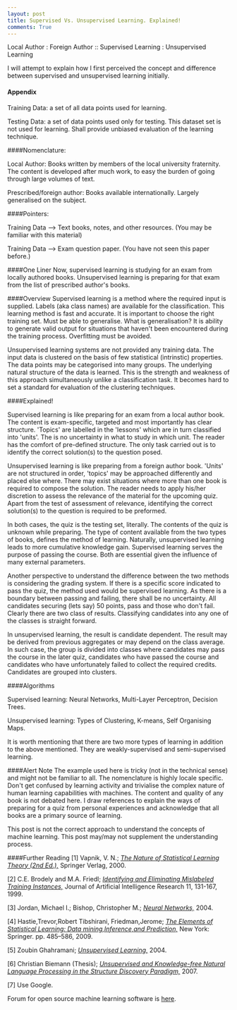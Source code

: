 ```yaml
---
layout: post
title: Supervised Vs. Unsupervised Learning. Explained!
comments: True
---
```


Local Author : Foreign Author :: Supervised Learning : Unsupervised Learning 

I will attempt to explain how I first perceived the concept and difference between supervised and unsupervised learning initially. 

<h4>Appendix</h4>

Training Data: a set of all data points used for learning.

Testing Data: a set of data points used only for testing. This dataset set is not used for learning. Shall provide unbiased evaluation of the learning technique.

####Nomenclature:

Local Author: Books written by members of the local university fraternity. The content is developed after much work, to easy the burden of going through large volumes of text.

Prescribed/foreign author: Books available internationally. Largely generalised on the subject.

####Pointers:

Training Data --> Text books, notes, and other resources. (You may be familiar with this material)

Training Data --> Exam question paper. (You have not seen this paper before.)

####One Liner
Now, supervised learning is studying for an exam from locally authored books. Unsupervised learning is preparing for that exam from the list of prescribed author's books.

####Overview
 Supervised learning is a method where the required input is supplied. Labels (aka class names) are available for the classification. This learning method is fast and accurate. It is important to choose the right training set. Must be able to generalise. What is generalisation? It is ability to generate valid output for situations that haven't been encountered during the training process. Overfitting must be avoided.

Unsupervised learning systems are not provided any training data. The input data is clustered on the basis of few statistical (intrinstic) properties. The data points may be categorised into many groups. The underlying natural structure of the data is learned. This is the strength and weakness of this approach simultaneously unlike a classification task. It becomes hard to set a standard for evaluation of the clustering techniques. 

####Explained!

Supervised learning is like preparing for an exam from a local author book. The content is exam-specific, targeted and most importantly has clear structure. 'Topics' are labelled in the 'lessons' which are in turn classified into 'units'. The is no uncertainty in what to study in which unit. The reader has the comfort of pre-defined structure. The only task carried out is to identify the correct solution(s) to the question posed. 

Unsupervised learning is like preparing from a foreign author book. 'Units' are not structured in order, 'topics' may be approached differently and placed else where. There may exist situations where more than one book is required to compose the solution. The reader needs to apply his/her discretion to assess the relevance of the material for the upcoming quiz. Apart from the test of assessment of relevance, identifying the correct solution(s) to the question is required to be preformed.

In both cases, the quiz is the testing set, literally. The contents of the quiz is unknown while preparing. The type of content available from the two types of books, defines the method of learning. Naturally, unsupervised learning leads to more cumulative knowledge gain. Supervised learning serves the purpose of passing the course. Both are essential given the influence of many external parameters. 

Another perspective to understand the difference between the two methods is considering the grading system. If there is a specific score indicated to pass the quiz, the method used would be supervised learning. As there is a boundary between passing and failing, there shall be no uncertainty. All candidates securing (lets say) 50 points, pass and those who don't fail. Clearly there are two class of results. Classifying candidates into any one of the classes is straight forward.

In unsupervised learning, the result is candidate dependent. The result may be derived from previous aggregates or may depend on the class average. In such case, the group is divided into classes where candidates may pass the course in the later quiz, candidates who have passed the course and candidates who have unfortunately failed to collect the required credits. Candidates are grouped into clusters.

####Algorithms

Supervised learning: Neural Networks, Multi-Layer Perceptron, Decision Trees.

Unsupervised learning: Types of Clustering, K-means, Self Organising Maps.

It is worth mentioning that there are two more types of learning in addition to the above mentioned. They are weakly-supervised and semi-supervised learning.

####Alert Note
The example used here is tricky (not in the technical sense) and might not be familiar to all. The nomenclature is highly locale specific. Don't get confused by learning activity and trivialise the complex nature of human learning capabilities with machines. The content and quality of any book is not debated here. I draw references to explain the ways of preparing for a quiz from personal experiences and acknowledge that all books are a primary source of learning. 

This post is not the correct approach to understand the concepts of machine learning. This post may/may not supplement the understanding process. 

####Further Reading
[1] Vapnik, V. N.; [_The Nature of Statistical Learning Theory (2nd Ed.),_](http://www.springer.com/statistics/physical+%26+information+science/book/978-0-387-98780-4) Springer Verlag, 2000.

[2] C.E. Brodely and M.A. Friedl; [_Identifying and Eliminating Mislabeled Training Instances,_](http://jair.org/media/606/live-606-1803-jair.pdf) Journal of Artificial Intelligence Research 11, 131-167, 1999. 

[3] Jordan, Michael I.; Bishop, Christopher M.; [_Neural Networks,_](http://dspace.mit.edu/handle/1721.1/7186) 2004. 

[4] Hastie,Trevor,Robert Tibshirani, Friedman,Jerome; [_The Elements of Statistical Learning: Data mining,Inference,and Prediction,_](http://statweb.stanford.edu/~tibs/ElemStatLearn/) New York: Springer. pp. 485–586, 2009.

[5] Zoubin Ghahramani; [_Unsupervised Learning,_](http://mlg.eng.cam.ac.uk/zoubin/papers/ul.pdf) 2004.

[6] Christian Biemann (Thesis); [_Unsupervised and Knowledge-free Natural Language Processing in the Structure Discovery Paradigm,_](http://wortschatz.uni-leipzig.de/~cbiemann/pub/2007/Biemann07diss_Structure-Discovery-final.pdf) 2007.

[7] Use Google.

Forum for open source machine learning software is [here](http://www.mloss.org/software/).
